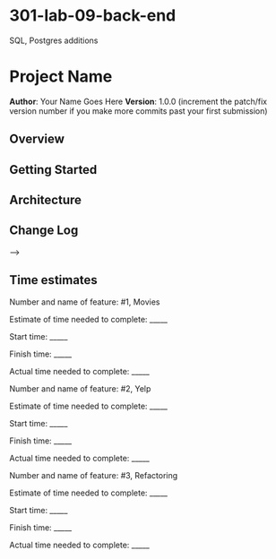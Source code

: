 # 301-lab-09-back-end
SQL, Postgres additions

# Project Name

**Author**: Your Name Goes Here
**Version**: 1.0.0 (increment the patch/fix version number if you make more commits past your first submission)

## Overview
<!-- Provide a high level overview of what this application is and why you are building it, beyond the fact that it's an assignment for this class. (i.e. What's your problem domain?) -->

## Getting Started
<!-- What are the steps that a user must take in order to build this app on their own machine and get it running? -->

## Architecture
<!-- Provide a detailed description of the application design. What technologies (languages, libraries, etc) you're using, and any other relevant design information. -->

## Change Log
<!-- Use this area to document the iterative changes made to your application as each feature is successfully implemented. Use time stamps. Here's an examples:

01-01-2001 4:59pm - Application now has a fully-functional express server, with a GET route for the location resource.

## Credits and Collaborations
<!-- Give credit (and a link) to other people or resources that helped you build this application. -->
-->

## Time estimates

Number and name of feature: #1, Movies

Estimate of time needed to complete: _____

Start time: _____

Finish time: _____

Actual time needed to complete: _____

Number and name of feature: #2, Yelp

Estimate of time needed to complete: _____

Start time: _____

Finish time: _____

Actual time needed to complete: _____

Number and name of feature: #3, Refactoring

Estimate of time needed to complete: _____

Start time: _____

Finish time: _____

Actual time needed to complete: _____